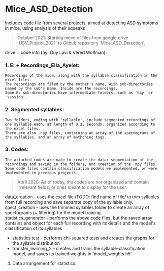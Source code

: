 # Mice_ASD_Detection

Includes code file from several projects, aimed at detecting ASD symptoms in mice, using analysis of their squeaks
> October 2021: Starting move of files from google drive 'USV_Project_2021' to Github repository 'Mice_ASD_Detection'.


drive + code info (by: Guy Lavi & Vered Wolfman):
### 1. E: + Recordings_Ella_Ayelet:  
    Recordings of the mice, along with the syllable classification in the excel files.  
    The recordings are filed by the mother's name, with sub-directories named by the cub's name. Inside are the recordings.  
    Some E: sub-directories have intermediate folders, such as 'day' or 'session'.  
    
### 2. Segmented syllables:  
    Two folders, ending with 'syllable', include segmented recordings of one syllable each, at length of 0.25 seconds, organized according to the excel files.  
    There are also .npy files, containing an array of the spectograms of the syllables, and an array of mathching tags.  
    
### 3. Codes:  
    The attached codes are made to create the data: segmentation of the recordings and saving in the folders, and creation of the .npy files.  
    Some code files contain classification models we implemented, or were implemented in previous projects.  
> April 2020: As of today, the codes are not organized and contain irrelevant fields, or ones meant to display for the user.  

   data_creation -          uses the excel file /TODO: find name of file/ to trim syllables from full recording and save separate copy of the syllable only.  
   spect_creation -         uses the trimmed syllables folder to create an array of spectograms (+ filtering) for the model training.  
   statistics_generator -   performs the above code files, but the saved array contains and object for each full recording with its details and the model's classification of its syllables  
   * statistics test -      performs chi-squared tests and creates the graphs for the syllable distribution  
   * transfer_learning_2 -  creates and trains the syllable-classification model, and saves its trained weights in 'model_weights.h5'  
   
4. Data arrangement for statistics:  
